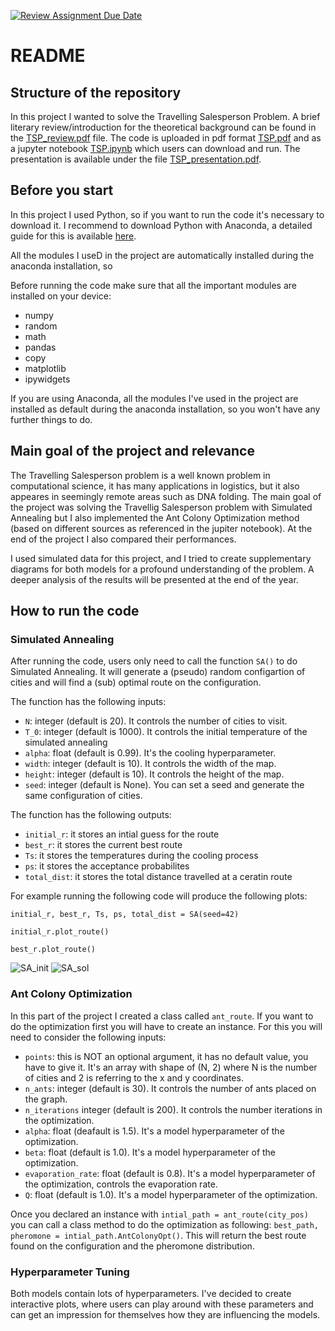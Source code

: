 [![Review Assignment Due Date](https://classroom.github.com/assets/deadline-readme-button-24ddc0f5d75046c5622901739e7c5dd533143b0c8e959d652212380cedb1ea36.svg)](https://classroom.github.com/a/foXtNvtG)


# README


## Structure of the repository

In this project I wanted to solve the Travelling Salesperson Problem. A brief literary review/introduction for the theoretical background can be found in the [TSP_review.pdf](TSP_review.pdf) file. The code is uploaded in pdf format [TSP.pdf](TSP.pdf) and as a jupyter notebook [TSP.ipynb](TSP.ipynb) which users can download and run. The presentation is available under the file [TSP_presentation.pdf](TSP_presentation.pdf).

## Before you start

In this project I used Python, so if you want to run the code it's necessary to download it. I recommend to download Python with Anaconda, a detailed guide for this is available [here](https://docs.anaconda.com/free/anaconda/install/).

All the modules I useD in the project are automatically installed during the anaconda installation, so


Before running the code make sure that all the important modules are installed on your device:
- numpy
- random
- math
- pandas
- copy
- matplotlib
- ipywidgets

If you are using Anaconda, all the modules I've used in the project are installed as default during the anaconda installation, so you won't have any further things to do.


## Main goal of the project and relevance

The Travelling Salesperson problem is a well known problem in computational science, it has many applications in logistics, but it also appeares in seemingly remote areas such as DNA folding. The main goal of the project was solving the Travellig Salesperson problem with Simulated Annealing but I also implemented the Ant Colony Optimization method (based on different sources as referenced in the jupiter notebook). At the end of the project I also compared their performances.

I used simulated data for this project, and I tried to create supplementary diagrams for both models for a profound understanding of the problem. A deeper analysis of the results will be presented at the end of the year.

## How to run the code

### Simulated Annealing

After running the code, users only need to call the function `SA()` to do Simulated Annealing. It will generate a (pseudo) random configartion of cities and will find a (sub) optimal route on the configuration. 

The function has the following inputs:

- `N`: integer (default is 20). It controls the number of cities to visit. 
- `T_0`: integer (default is 1000). It controls the initial temperature of the simulated annealing
- `alpha`: float (default is 0.99). It's the cooling hyperparameter.
- `width`: integer (default is 10). It controls the width of the map.
- `height`: integer (default is 10). It controls the height of the map.
- `seed`: integer (default is None). You can set a seed and generate the same configuration of cities.

The function has the following outputs:

- `initial_r`: it stores an intial guess for the route
- `best_r`: it stores the current best route
- `Ts`: it stores the temperatures during the cooling process
- `ps`: it stores the acceptance probabilites
- `total_dist`: it stores the total distance travelled at a ceratin route

For example running the following code will produce the following plots:

`initial_r, best_r, Ts, ps, total_dist = SA(seed=42)`

`initial_r.plot_route()`

`best_r.plot_route()`

![SA_init](https://github.com/ACM40960/project-fischu42/assets/115270211/c193ed87-d7f8-4b8f-8400-476ecf53bf05)
![SA_sol](https://github.com/ACM40960/project-fischu42/assets/115270211/16e85d6c-65db-4047-9a46-da6d746fe2c3)




### Ant Colony Optimization

In this part of the project I created a class called `ant_route`. If you want to do the optimization first you will have to create an instance. For this you will need to consider the following inputs:

- `points`: this is NOT an optional argument, it has no default value, you have to give it. It's an array with shape of (N, 2) where N is the number of cities and 2 is referring to the x and y coordinates.
- `n_ants`: integer (default is 30). It controls the number of ants placed on the graph.
- `n_iterations` integer (default is 200). It controls the number iterations in the optimization.
- `alpha`: float (deafault is 1.5). It's a model hyperparameter of the optimization.
- `beta`: float (default is 1.0). It's a model hyperparameter of the optimization.
- `evaporation_rate`: float (default is 0.8). It's a model hyperparameter of the optimization, controls the evaporation rate.
- `Q`: float (default is 1.0). It's a model hyperparameter of the optimization.

Once you declared an instance with `intial_path = ant_route(city_pos)` you can call a class method to do the optimization as following: 
`best_path, pheromone = intial_path.AntColonyOpt()`. This will return the best route found on the configuration and the pheromone distribution.

### Hyperparameter Tuning

Both models contain lots of hyperparameters. I've decided to create interactive plots, where users can play around with these parameters and can get an impression for themselves how they are influencing the models.








